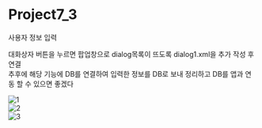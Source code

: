 # Project7_3
사용자 정보 입력

대화상자 버튼을 누르면 팝업창으로 dialog목록이 뜨도록 dialog1.xml을 추가 작성 후 연결   
추후에 해당 기능에 DB를 연결하여 입력한 정보를 DB로 보내 정리하고 DB를 앱과 연동 할 수 있으면 좋겠다

![1](https://user-images.githubusercontent.com/37572367/88133501-372c7600-cc1d-11ea-9369-ee3f8212cac9.PNG)   
![2](https://user-images.githubusercontent.com/37572367/88133503-385da300-cc1d-11ea-9749-24e7e54c2036.PNG)   
![3](https://user-images.githubusercontent.com/37572367/88133505-38f63980-cc1d-11ea-9afc-db1b1b7b18f1.PNG)   
